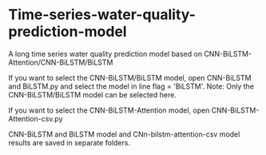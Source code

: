 # Time-series-water-quality-prediction-model
A long time series water quality prediction model based on CNN-BiLSTM-Attention/CNN-BiLSTM/BiLSTM


If you want to select the CNN-BiLSTM/BiLSTM model, open CNN-BiLSTM and BiLSTM.py and select the model in line flag = 'BiLSTM'. Note: Only the CNN-BiLSTM/BiLSTM model can be selected here.


If you want to select the CNN-BiLSTM-Attention model, open CNN-BiLSTM-Attention-csv.py


CNN-BiLSTM and BiLSTM model and CNn-bilstm-attention-csv model results are saved in separate folders.

